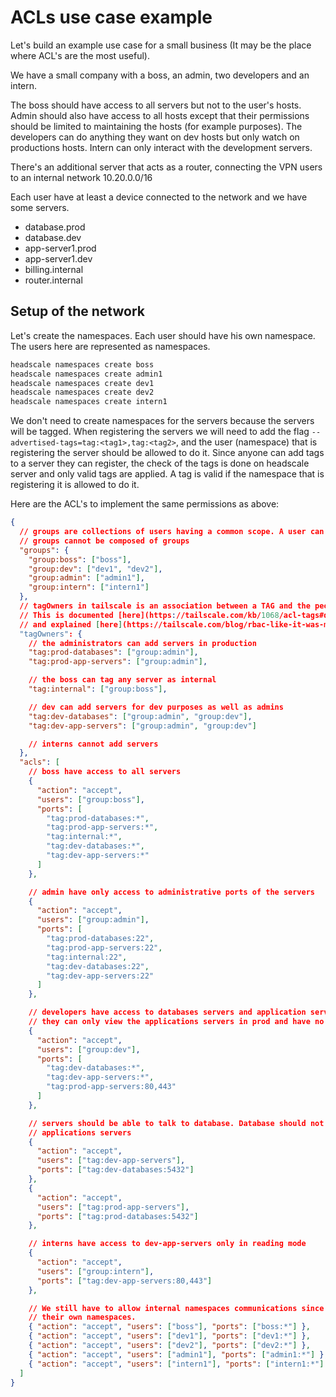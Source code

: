 # ACLs use case example

Let's build an example use case for a small business (It may be the place where
ACL's are the most useful).

We have a small company with a boss, an admin, two developers and an intern.

The boss should have access to all servers but not to the user's hosts. Admin
should also have access to all hosts except that their permissions should be
limited to maintaining the hosts (for example purposes). The developers can do
anything they want on dev hosts but only watch on productions hosts. Intern
can only interact with the development servers.

There's an additional server that acts as a router, connecting the VPN users
to an internal network 10.20.0.0/16

Each user have at least a device connected to the network and we have some
servers.

- database.prod
- database.dev
- app-server1.prod
- app-server1.dev
- billing.internal
- router.internal

## Setup of the network

Let's create the namespaces. Each user should have his own namespace. The users
here are represented as namespaces.

```bash
headscale namespaces create boss
headscale namespaces create admin1
headscale namespaces create dev1
headscale namespaces create dev2
headscale namespaces create intern1
```

We don't need to create namespaces for the servers because the servers will be
tagged. When registering the servers we will need to add the flag
`--advertised-tags=tag:<tag1>,tag:<tag2>`, and the user (namespace) that is
registering the server should be allowed to do it. Since anyone can add tags to
a server they can register, the check of the tags is done on headscale server
and only valid tags are applied. A tag is valid if the namespace that is
registering it is allowed to do it.

Here are the ACL's to implement the same permissions as above:

```json
{
  // groups are collections of users having a common scope. A user can be in multiple groups
  // groups cannot be composed of groups
  "groups": {
    "group:boss": ["boss"],
    "group:dev": ["dev1", "dev2"],
    "group:admin": ["admin1"],
    "group:intern": ["intern1"]
  },
  // tagOwners in tailscale is an association between a TAG and the people allowed to set this TAG on a server.
  // This is documented [here](https://tailscale.com/kb/1068/acl-tags#defining-a-tag)
  // and explained [here](https://tailscale.com/blog/rbac-like-it-was-meant-to-be/)
  "tagOwners": {
    // the administrators can add servers in production
    "tag:prod-databases": ["group:admin"],
    "tag:prod-app-servers": ["group:admin"],

    // the boss can tag any server as internal
    "tag:internal": ["group:boss"],

    // dev can add servers for dev purposes as well as admins
    "tag:dev-databases": ["group:admin", "group:dev"],
    "tag:dev-app-servers": ["group:admin", "group:dev"]

    // interns cannot add servers
  },
  "acls": [
    // boss have access to all servers
    {
      "action": "accept",
      "users": ["group:boss"],
      "ports": [
        "tag:prod-databases:*",
        "tag:prod-app-servers:*",
        "tag:internal:*",
        "tag:dev-databases:*",
        "tag:dev-app-servers:*"
      ]
    },

    // admin have only access to administrative ports of the servers
    {
      "action": "accept",
      "users": ["group:admin"],
      "ports": [
        "tag:prod-databases:22",
        "tag:prod-app-servers:22",
        "tag:internal:22",
        "tag:dev-databases:22",
        "tag:dev-app-servers:22"
      ]
    },

    // developers have access to databases servers and application servers on all ports
    // they can only view the applications servers in prod and have no access to databases servers in production
    {
      "action": "accept",
      "users": ["group:dev"],
      "ports": [
        "tag:dev-databases:*",
        "tag:dev-app-servers:*",
        "tag:prod-app-servers:80,443"
      ]
    },

    // servers should be able to talk to database. Database should not be able to initiate connections to
    // applications servers
    {
      "action": "accept",
      "users": ["tag:dev-app-servers"],
      "ports": ["tag:dev-databases:5432"]
    },
    {
      "action": "accept",
      "users": ["tag:prod-app-servers"],
      "ports": ["tag:prod-databases:5432"]
    },

    // interns have access to dev-app-servers only in reading mode
    {
      "action": "accept",
      "users": ["group:intern"],
      "ports": ["tag:dev-app-servers:80,443"]
    },

    // We still have to allow internal namespaces communications since nothing guarantees that each user have
    // their own namespaces.
    { "action": "accept", "users": ["boss"], "ports": ["boss:*"] },
    { "action": "accept", "users": ["dev1"], "ports": ["dev1:*"] },
    { "action": "accept", "users": ["dev2"], "ports": ["dev2:*"] },
    { "action": "accept", "users": ["admin1"], "ports": ["admin1:*"] },
    { "action": "accept", "users": ["intern1"], "ports": ["intern1:*"] }
  ]
}
```

